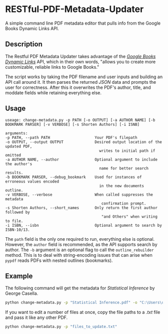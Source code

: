 # RESTful-PDF-Metadata-Updater
A simple command line PDF metadata editor that pulls info from the Google Books Dynamic Links API.

## Description

The Restful PDF Metadata Updater takes advantage of the [_Google Books Dynamic Links_](https://developers.google.com/books/docs/dynamic-links) API, which in their own words, "allows you to create more customizable, reliable links to Google Books."

The script works by taking the PDF filename and user inputs and building an API call around it. It then parses the returned _JSON_ data and prompts the user for correctness. After this it overwrites the PDF's author, title, and moddate fields while retaining everything else.

## Usage
```
useage: change-metadata.py -p PATH [-o OUTPUT] [-a AUTHOR NAME] [-b BOOKMARK PARSER] [-v VERBOSE] [-s Shorten Authors] [-i ISNB]

arguments:
-p PATH, --path PATH                    Your PDF's filepath
-o OUTPUT, --output OUTPUT              Desired output location of the updated PDF,
                                          writes to initial path if omitted
-a AUTHOR NAME, --author                Optional argument to include the author's
                                          name for better search results.
-b BOOKMARK PARSER, --debug_bookmark    Used for instances of erroneous values encoded
                                          in the new documents outline.
-v VERBOSE, --verbose                   When called suppresses the metadata
                                           confirmation prompt.
-s Shorten Authors, --short_names       Only return the first author followed by
                                           "and Others" when writing to file.
-i ISBN, --isbn                         Optional argument to search by ISBN-10/13.
```

The `path` field is the only one required to run, everything else is optional. However, the `author` field is recommended, as the API supports search by author. 
The `-b` argument is an optional flag to call the `outline_rebuilder` method. This is to deal with string-encoding issues that can arise when `pypdf` reads PDFs with nested outlines (bookmarks).

## Example
The following command will get the metadata for _Statistical Inference_ by George Casella.
```sh
python change-metadata.py -p "Statistical Inference.pdf" -o "C:\Users\user\Statistical Inference.pdf" -a "George Casella"
```
If you want to edit a number of files at once, copy the file paths to a _.txt_ file and pass it like any other PDF.
```sh
python change-metadata.py -p "files_to_update.txt"
```
